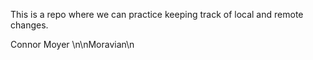 This is a repo where we can practice keeping track of local and remote 
changes.

Connor Moyer
\n\nMoravian\n
